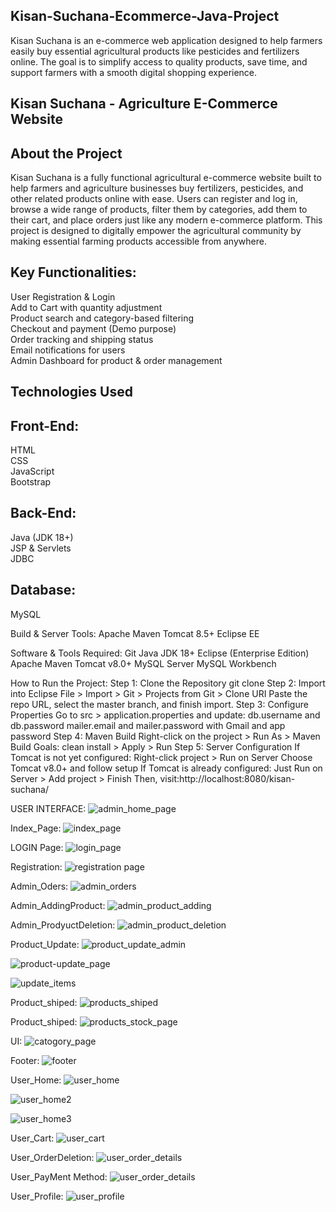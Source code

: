 ## Kisan-Suchana-Ecommerce-Java-Project
Kisan Suchana is an e-commerce web application designed to help farmers easily buy essential agricultural products like pesticides and fertilizers online. The goal is to simplify access to quality products, save time, and support farmers with a smooth digital shopping experience.

## Kisan Suchana - Agriculture E-Commerce Website
## About the Project
Kisan Suchana is a fully functional agricultural e-commerce website built to help farmers and agriculture businesses buy fertilizers, pesticides, and other related products online with ease.
Users can register and log in, browse a wide range of products, filter them by categories, add them to their cart, and place orders just like any modern e-commerce platform. This project is designed to digitally empower the agricultural community by making essential farming products accessible from anywhere.

## Key Functionalities:
User Registration & Login  
Add to Cart with quantity adjustment   
Product search and category-based filtering  
Checkout and payment (Demo purpose)  
Order tracking and shipping status  
Email notifications for users  
Admin Dashboard for product & order management  

## Technologies Used
## Front-End:
HTML  
CSS  
JavaScript  
Bootstrap  

## Back-End:
Java (JDK 18+)  
JSP & Servlets  
JDBC  
## Database:
MySQL  

Build & Server Tools:
Apache Maven
Tomcat 8.5+
Eclipse EE

Software & Tools Required:
Git
Java JDK 18+
Eclipse (Enterprise Edition)
Apache Maven
Tomcat v8.0+
MySQL Server
MySQL Workbench

How to Run the Project:
Step 1: Clone the Repository
git clone <your-github-repo-url>
Step 2: Import into Eclipse
File > Import > Git > Projects from Git > Clone URI
Paste the repo URL, select the master branch, and finish import.
Step 3: Configure Properties
Go to src > application.properties and update:
db.username and db.password
mailer.email and mailer.password with Gmail and app password
Step 4: Maven Build
Right-click on the project > Run As > Maven Build
Goals: clean install > Apply > Run
Step 5: Server Configuration
If Tomcat is not yet configured:
Right-click project > Run on Server
Choose Tomcat v8.0+ and follow setup
If Tomcat is already configured:
Just Run on Server > Add project > Finish
Then, visit:http://localhost:8080/kisan-suchana/

USER INTERFACE:
![admin_home_page](https://github.com/user-attachments/assets/f3e81e18-fb88-4c03-ade3-f3197705b6e9)

Index_Page:
![index_page](https://github.com/user-attachments/assets/2cdb08ee-f991-4c0b-b16f-d44571d82303)

LOGIN Page:
![login_page](https://github.com/user-attachments/assets/cfd98258-858b-496c-a8d3-32660c6d982a)

Registration:
![registration page](https://github.com/user-attachments/assets/6cb7cf19-b2ee-4395-852a-6301e443dc7b)

Admin_Oders:
![admin_orders](https://github.com/user-attachments/assets/468eeb34-974d-48a1-b7e9-25f7c879a91e)

Admin_AddingProduct:
![admin_product_adding](https://github.com/user-attachments/assets/2fef67ed-b49f-4adf-94c2-167ae22c2180)

Admin_ProdyuctDeletion:
![admin_product_deletion](https://github.com/user-attachments/assets/03088b6f-5971-434f-a88c-2f71da68dd87)

Product_Update:
![product_update_admin](https://github.com/user-attachments/assets/fe0aa424-bba1-4cd4-a3dd-0abe98992361)

![product-update_page](https://github.com/user-attachments/assets/729fc5b3-9192-4fdf-abd8-49f6b0df97b0)

![update_items](https://github.com/user-attachments/assets/7cceef65-bea8-46e2-ba25-84caef899ca9)

Product_shiped:
![products_shiped](https://github.com/user-attachments/assets/13308bad-780a-4bda-8762-9975b2650cf0)

Product_shiped:
![products_stock_page](https://github.com/user-attachments/assets/b1d4cafd-403e-4a3d-a84b-1554e13010f0)

UI:
![catogory_page](https://github.com/user-attachments/assets/a8901abf-16fa-4a07-b8bb-815c0af23818)

Footer:
![footer](https://github.com/user-attachments/assets/518dd275-846d-4b76-996d-463aa704d81d)

User_Home:
![user_home](https://github.com/user-attachments/assets/02e9f39d-ebdf-4499-b3db-f7988ed11a7f)

![user_home2](https://github.com/user-attachments/assets/6714f468-267c-4e21-8888-6a8369a9f820)

![user_home3](https://github.com/user-attachments/assets/70afedba-95ed-4d79-9143-9b405d1726b4)

User_Cart:
![user_cart](https://github.com/user-attachments/assets/d69df209-8c48-4e0a-ba6a-5360c89ff7d5)

User_OrderDeletion:
![user_order_details](https://github.com/user-attachments/assets/3066b1c7-593d-486a-b3d8-19841015d298)

User_PayMent Method:
![user_order_details](https://github.com/user-attachments/assets/bfc1936f-72e3-44aa-8ba9-01562a598dab)


User_Profile:
![user_profile](https://github.com/user-attachments/assets/01422bb5-4141-43d7-a6c4-1f8423980a6b)
